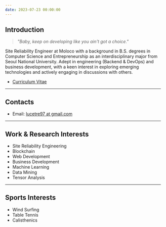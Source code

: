 ```yaml
---
date: 2023-07-23 00:00:00
---
```


## Introduction

> _"Baby, keep on developing like you ain't got a choice."_

Site Reliability Engineer at Moloco with a background in B.S. degrees in Computer Science and Entrepreneurship as an interdisciplinary major from Seoul National University. Adept in engineering (Backend & DevOps) and business development, with a keen interest in exploring emerging technologies and actively engaging in discussions with others.

- [Curriculum Vitae](/cv_sangjun.pdf)

---

## Contacts

- Email: [lucetre97 at gmail.com](mailto:lucetre97@gmail.com)

---

## Work & Research Interests

- Site Reliability Engineering
- Blockchain
- Web Development
- Business Development
- Machine Learning
- Data Mining
- Tensor Analysis

---

## Sports Interests

- Wind Surfing
- Table Tennis
- Calisthenics
